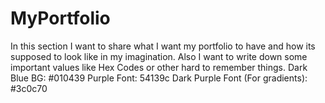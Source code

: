 # MyPortfolio

In this section I want to share what I want my portfolio to have and how its supposed to look like in my imagination. Also I want to write down some important values like Hex Codes or other hard to remember things.
Dark Blue BG: #010439
Purple Font: 54139c
Dark Purple Font (For gradients): #3c0c70